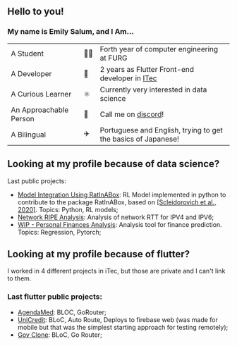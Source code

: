 ## Hello to you!

### My name is Emily Salum, and I Am...
<table>
  <tr>
    <td>A Student</td>
    <td>👩‍🎓</td>
    <td>Forth year of computer engineering at FURG</td>
  </tr>
  <tr>
    <td>A Developer</td>
    <td>👾</td>
    <td>2 years as Flutter Front-end developer in <a href="https://embrapii.org.br/unidades/unidade-embrapii-em-sistema-roboticos-e-automacao-itec-furg-centro-em-ciencia-de-dados-e-robotica-da-universidade-federal-do-rio-grande/">ITec</a></td>
  </tr>
  <tr>
    <td>A Curious Learner</td>
    <td>⚛️</td>
    <td>Currently very interested in data science</td>
  </tr>
  <tr>
    <td>An Approachable Person</td>
    <td>👋</td>
    <td>Call me on <a href="https://discord.com/users/674759841583202328">discord</a>!</td>
  </tr>
  <tr>
    <td>A Bilingual</td>
    <td>✈️</td>
    <td>Portuguese and English, trying to get the basics of Japanese!</td>
  </tr>
</table>


## Looking at my profile because of data science?
Last public projects:
- [Model Integration Using RatInABox](https://github.com/emilymarquessalum/model_integration_ratinabox): RL Model implemented in python to contribute to the package RatInABox, based on [[Scleidorovich et al., 2020]](https://pubmed.ncbi.nlm.nih.gov/31915905/). Topics: Python, RL models;
- [Network RIPE Analysis](https://github.com/emilymarquessalum/network-ripe-analysis/tree/main): Analysis of network RTT for IPV4 and IPV6; 
- [WIP - Personal Finances Analysis](https://github.com/emilymarquessalum/personal_finances_analysis/tree/main): Analysis tool for finance prediction. Topics: Regression, Pytorch;

## Looking at my profile because of flutter?
I worked in 4 different projects in iTec, but those are private and I can't link to them.  
### Last flutter public projects:
- [AgendaMed](https://github.com/SmartAgendaMed/app_smart_agendaMed): BLOC, GoRouter;
- [UniCredit](https://github.com/Uni-Credit/Uni-Credit-Frontend/tree/main): BLoC, Auto Route, Deploys to firebase web (was made for mobile but that was the simplest starting approach for testing remotely);
- [Gov Clone](https://github.com/emilymarquessalum/gov_flutter_copy_app): BLoC, Go Router;
